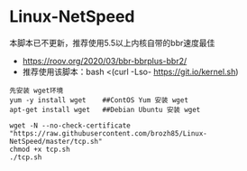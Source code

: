 # Linux-NetSpeed
本脚本已不更新，推荐使用5.5以上内核自带的bbr速度最佳
- https://roov.org/2020/03/bbr-bbrplus-bbr2/
- 推荐使用该脚本：bash <(curl -Lso- https://git.io/kernel.sh)
```
先安装 wget环境
yum -y install wget    ##ContOS Yum 安装 wget
apt-get install wget   ##Debian Ubuntu 安装 wget

wget -N --no-check-certificate "https://raw.githubusercontent.com/brozh85/Linux-NetSpeed/master/tcp.sh"
chmod +x tcp.sh
./tcp.sh
